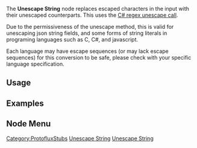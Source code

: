 <languages></languages> <translate>

The **Unescape String** node replaces escaped characters in the input
with their unescaped counterparts. This uses the [C# regex unescape
call](https://docs.microsoft.com/en-us/dotnet/api/system.text.regularexpressions.regex.unescape?view=net-5.0).

Due to the permissiveness of the unescape method, this is valid for
unescaping json string fields, and some forms of string literals in
programing languages such as C, C#, and javascript.

Each language may have escape sequences (or may lack escape sequences)
for this conversion to be safe, please check with your specific language
specification.

## Usage

## Examples

## Node Menu

</translate>

[Category:ProtofluxStubs](Category:ProtofluxStubs "wikilink") [Unescape
String](Category:Protoflux{{#translation:}} "wikilink") [Unescape
String](Category:Protoflux:String{{#translation:}} "wikilink")